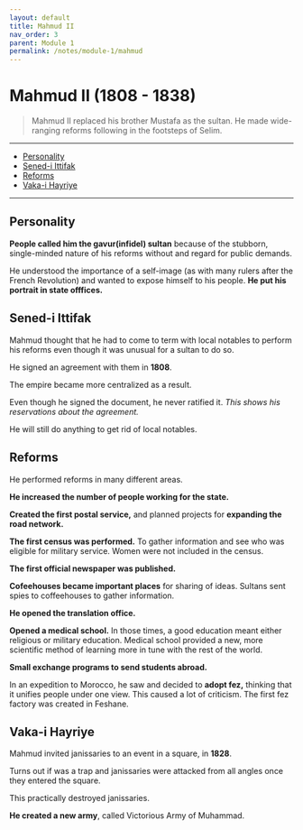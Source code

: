 ```yaml
---
layout: default
title: Mahmud II
nav_order: 3
parent: Module 1
permalink: /notes/module-1/mahmud
---
```


# Mahmud II (1808 - 1838)

> Mahmud II replaced his brother Mustafa as the sultan. He made wide-ranging reforms following in the footsteps of Selim. 

---
* [Personality](#personality)
* [Sened-i Ittifak](#sened-i-ittifak)
* [Reforms](#reforms)
* [Vaka-i Hayriye](#vaka-i-hayriye)

---

## Personality

**People called him the gavur(infidel) sultan** because of the stubborn, single-minded nature of his reforms without and regard for public demands. 

He understood the importance of a self-image (as with many rulers after the French Revolution) and wanted to expose himself to his people. **He put his portrait in state offfices.**

## Sened-i Ittifak

Mahmud thought that he had to come to term with local notables to perform his reforms even though it was unusual for a sultan to do so.

He signed an agreement with them in **1808**.

The empire became more centralized as a result. 

Even though he signed the document, he never ratified it. *This shows his reservations about the agreement.*

He will still do anything to get rid of local notables. 

## Reforms

He performed reforms in many different areas.

**He increased the number of people working for the state.**

**Created the first postal service,** and planned projects for **expanding the road network.**

**The first census was performed.** To gather information and see who was eligible for military service. Women were not included in the census.

**The first official newspaper was published.**

**Cofeehouses became important places** for sharing of ideas. Sultans sent spies to coffeehouses to gather information.

**He opened the translation office.**

**Opened a medical school.** In those times, a good education meant either religious or military education. Medical school provided a new, more scientific method of learning more in tune with the rest of the world. 

**Small exchange programs to send students abroad.**

In an expedition to Morocco, he saw and decided to **adopt fez,** thinking that it unifies people under one view. This caused a lot of criticism. The first fez factory was created in Feshane.

## Vaka-i Hayriye

Mahmud invited janissaries to an event in a square, in **1828**.

Turns out if was a trap and janissaries were attacked from all angles once they entered the square. 

This practically destroyed janissaries. 

**He created a new army**, called Victorious Army of Muhammad.
